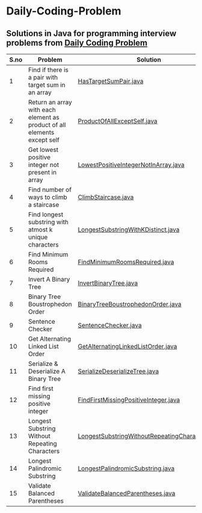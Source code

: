 # Daily-Coding-Problem
## Solutions in Java for programming interview problems from [Daily Coding Problem](https://www.dailycodingproblem.com)

S.no | Problem | Solution | 
--- | --- | --- |
1 | Find if there is a pair with target sum in an array | [HasTargetSumPair.java](https://github.com/varunu28/Daily-Coding-Problem/blob/master/src/main/java/HasTargetSumPair.java) | 
2 | Return an array with each element as product of all elements except self | [ProductOfAllExceptSelf.java](https://github.com/varunu28/Daily-Coding-Problem/blob/master/src/main/java/ProductOfAllExceptSelf.java) | 
3 | Get lowest positive integer not present in array | [LowestPositiveIntegerNotInArray.java](https://github.com/varunu28/Daily-Coding-Problem/blob/master/src/main/java/LowestPositiveIntegerNotInArray.java) | 
4 | Find number of ways to climb a staircase | [ClimbStaircase.java](https://github.com/varunu28/Daily-Coding-Problem/blob/master/src/main/java/ClimbStaircase.java) | 
5 | Find longest substring with atmost k unique characters | [LongestSubstringWithKDistinct.java](https://github.com/varunu28/Daily-Coding-Problem/blob/master/src/main/java/LongestSubstringWithKDistinct.java) | 
6 | Find Minimum Rooms Required | [FindMinimumRoomsRequired.java](https://github.com/varunu28/Daily-Coding-Problem/blob/master/src/main/java/FindMinimumRoomsRequired.java) | 
7 | Invert A Binary Tree | [InvertBinaryTree.java](https://github.com/varunu28/Daily-Coding-Problem/blob/master/src/main/java/InvertBinaryTree.java) | 
8 | Binary Tree Boustrophedon Order | [BinaryTreeBoustrophedonOrder.java](https://github.com/varunu28/Daily-Coding-Problem/blob/master/src/main/java/BinaryTreeBoustrophedonOrder.java) | 
9 | Sentence Checker | [SentenceChecker.java](https://github.com/varunu28/Daily-Coding-Problem/blob/master/src/main/java/SentenceChecker.java) | 
10 | Get Alternating Linked List Order | [GetAlternatingLinkedListOrder.java](https://github.com/varunu28/Daily-Coding-Problem/blob/master/src/main/java/GetAlternatingLinkedListOrder.java) | 
11 | Serialize & Deserialize A Binary Tree | [SerializeDeserializeTree.java](https://github.com/varunu28/Daily-Coding-Problem/blob/master/src/main/java/SerializeDeserializeTree.java) | 
12 | Find first missing positive integer | [FindFirstMissingPositiveInteger.java](https://github.com/varunu28/Daily-Coding-Problem/blob/master/src/main/java/FindFirstMissingPositiveInteger.java) | 
13 | Longest Substring Without Repeating Characters | [LongestSubstringWithoutRepeatingCharacter.java](https://github.com/varunu28/Daily-Coding-Problem/blob/master/src/main/java/LongestSubstringWithoutRepeatingCharacter.java) | 
14 | Longest Palindromic Substring | [LongestPalindromicSubstring.java](https://github.com/varunu28/Daily-Coding-Problem/blob/master/src/main/java/LongestPalindromicSubstring.java) |
15 | Validate Balanced Parentheses | [ValidateBalancedParentheses.java](https://github.com/varunu28/Daily-Coding-Problem/blob/master/src/main/java/ValidateBalancedParentheses.java) |  